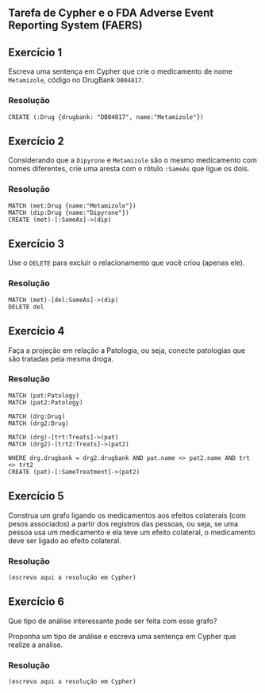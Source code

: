 ## Tarefa de Cypher e o FDA Adverse Event Reporting System (FAERS)

## Exercício 1

Escreva uma sentença em Cypher que crie o medicamento de nome `Metamizole`, código no DrugBank `DB04817`.

### Resolução
~~~cypher
CREATE (:Drug {drugbank: "DB04817", name:"Metamizole"})
~~~

## Exercício 2

Considerando que a `Dipyrone` e `Metamizole` são o mesmo medicamento com nomes diferentes, crie uma aresta com o rótulo `:SameAs` que ligue os dois.

### Resolução
~~~cypher
MATCH (met:Drug {name:"Metamizole"})
MATCH (dip:Drug {name:"Dipyrone"})
CREATE (met)-[:SameAs]->(dip)
~~~

## Exercício 3

Use o `DELETE` para excluir o relacionamento que você criou (apenas ele).

### Resolução
~~~cypher
MATCH (met)-[del:SameAs]->(dip)
DELETE del
~~~

## Exercício 4

Faça a projeção em relação a Patologia, ou seja, conecte patologias que são tratadas pela mesma droga.

### Resolução
~~~cypher
MATCH (pat:Patology)
MATCH (pat2:Patology)

MATCH (drg:Drug)
MATCH (drg2:Drug)

MATCH (drg)-[trt:Treats]->(pat)
MATCH (drg2)-[trt2:Treats]->(pat2)

WHERE drg.drugbank = drg2.drugbank AND pat.name <> pat2.name AND trt <> trt2
CREATE (pat)-[:SameTreatment]->(pat2)
~~~

## Exercício 5

Construa um grafo ligando os medicamentos aos efeitos colaterais (com pesos associados) a partir dos registros das pessoas, ou seja, se uma pessoa usa um medicamento e ela teve um efeito colateral, o medicamento deve ser ligado ao efeito colateral.

### Resolução
~~~cypher
(escreva aqui a resolução em Cypher)
~~~

## Exercício 6

Que tipo de análise interessante pode ser feita com esse grafo?

Proponha um tipo de análise e escreva uma sentença em Cypher que realize a análise.

### Resolução
~~~cypher
(escreva aqui a resolução em Cypher)
~~~

